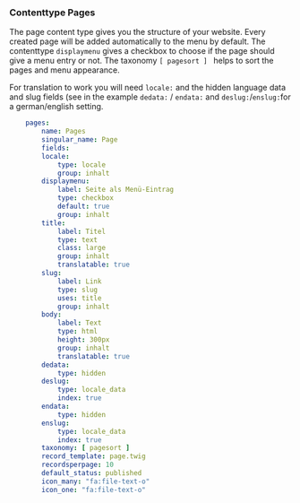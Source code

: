 
### Contenttype Pages
The page content type gives you the structure of your website. Every created page will be added automatically to the menu by default. The contenttype `displaymenu` gives a checkbox to choose if the page should give a menu entry or not. The taxonomy `[ pagesort ] ` helps to sort the pages and menu appearance.

For translation to work you will need `locale:` and the hidden language data and slug fields (see in the example `dedata:` / `endata:` and `deslug:`/`enslug:`for a german/english setting.

```yaml
	pages:
	    name: Pages
	    singular_name: Page
	    fields:
		locale:
		    type: locale
		    group: inhalt
		displaymenu:
		    label: Seite als Menü-Eintrag
		    type: checkbox
		    default: true
		    group: inhalt
		title:
		    label: Titel
		    type: text
		    class: large
		    group: inhalt
		    translatable: true
		slug:
		    label: Link
		    type: slug
		    uses: title
		    group: inhalt
		body:
		    label: Text
		    type: html
		    height: 300px
		    group: inhalt
		    translatable: true
		dedata:
		    type: hidden
		deslug:
		    type: locale_data
		    index: true
		endata:
		    type: hidden
		enslug:
		    type: locale_data
		    index: true
	    taxonomy: [ pagesort ]
	    record_template: page.twig
	    recordsperpage: 10
	    default_status: published
	    icon_many: "fa:file-text-o"
	    icon_one: "fa:file-text-o"
 ```
    
    
	            